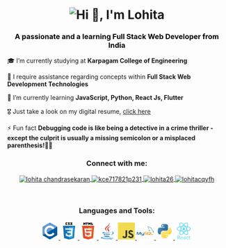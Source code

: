 

<!--
**Lohi26/Lohi26** is a ✨ _special_ ✨ repository because its `README.md` (this file) appears on your GitHub profile.

Here are some ideas to get you started:

- 🔭 I’m currently working on ...
- 🌱 I’m currently learning ...
- 👯 I’m looking to collaborate on ...
- 🤔 I’m looking for help with ...
- 💬 Ask me about ...
- 📫 How to reach me: ...
- 😄 Pronouns: ...
- ⚡ Fun fact: ...
-->

<h1 align="center" style="left: 100px;">
    <img src="https://readme-typing-svg.herokuapp.com/?font=Righteous&size=35&center=true&vCenter=true&width=500&height=70&duration=4000&lines=Hi+There!+👋;+I'm+Lohita+Chandrasekaran!" alt="Hi 👋, I'm Lohita"/>
</h1>
<h3 align="center" style="color:black; font-weight: bolder;">A passionate and a learning Full Stack Web Developer from India</h3>

🎓 I’m currently studying at **Karpagam College of Engineering**

🤝 I require assistance regarding concepts within **Full Stack Web Development Technologies**

📃 I’m currently learning **JavaScript, Python, React Js, Flutter**

🎖️ Just take a look on my digital resume, [click here](my-resume-five-sand.vercel.app)

⚡ Fun fact **Debugging code is like being a detective in a crime thriller - except the culprit is usually a missing semicolon or a misplaced parenthesis!🤷‍♀️**

<h3 align="center">Connect with me:</h3>
<p align="center">
    <a href="https://linkedin.com/in/lohita chandrasekaran" target="blank">
      <img align="center" src="https://raw.githubusercontent.com/rahuldkjain/github-profile-readme-generator/master/src/images/icons/Social/linked-in-alt.svg" alt="lohita chandrasekaran" height="30" width="40" />
    </a>
    <a href="https://www.codechef.com/users/kce717821p231" target="blank">
      <img align="center" src="https://cdn.jsdelivr.net/npm/simple-icons@3.1.0/icons/codechef.svg" alt="kce717821p231" height="30" width="40" />
    </a>
    <a href="https://www.leetcode.com/lohita26" target="blank">
      <img align="center" src="https://raw.githubusercontent.com/rahuldkjain/github-profile-readme-generator/master/src/images/icons/Social/leet-code.svg" alt="lohita26" height="30" width="40" />
    </a>
    <a href="https://auth.geeksforgeeks.org/user/lohitacqyfh" target="blank">
      <img align="center" src="https://raw.githubusercontent.com/rahuldkjain/github-profile-readme-generator/master/src/images/icons/Social/geeks-for-geeks.svg" alt="lohitacqyfh" height="30" width="40" />
    </a>
</p>
<br>
<h3 align="center">Languages and Tools:</h3>
<p align="center"> 
 <a href="https://www.cprogramming.com/" target="_blank" rel="noreferrer"> 
     <img src="https://raw.githubusercontent.com/devicons/devicon/master/icons/c/c-original.svg" alt="c" width="40" height="40"/> 
 </a> 
 <a href="https://www.w3schools.com/css/" target="_blank" rel="noreferrer"> 
     <img src="https://raw.githubusercontent.com/devicons/devicon/master/icons/css3/css3-original-wordmark.svg" alt="css3" width="40" height="40"/> 
 </a> 
 <a href="https://www.w3.org/html/" target="_blank" rel="noreferrer"> 
     <img src="https://raw.githubusercontent.com/devicons/devicon/master/icons/html5/html5-original-wordmark.svg" alt="html5" width="40" height="40"/> 
 </a> 
 <a href="https://www.java.com" target="_blank" rel="noreferrer"> 
     <img src="https://raw.githubusercontent.com/devicons/devicon/master/icons/java/java-original.svg" alt="java" width="40" height="40"/> 
 </a> 
 <a href="https://developer.mozilla.org/en-US/docs/Web/JavaScript" target="_blank" rel="noreferrer"> 
     <img src="https://raw.githubusercontent.com/devicons/devicon/master/icons/javascript/javascript-original.svg" alt="javascript" width="40" height="40"/> 
 </a> 
 <a href="https://www.mysql.com/" target="_blank" rel="noreferrer"> 
     <img src="https://raw.githubusercontent.com/devicons/devicon/master/icons/mysql/mysql-original-wordmark.svg" alt="mysql" width="40" height="40"/> 
 </a> 
 <a href="https://www.python.org" target="_blank" rel="noreferrer"> 
     <img src="https://raw.githubusercontent.com/devicons/devicon/master/icons/python/python-original.svg" alt="python" width="40" height="40"/> 
 </a>
 <a href="https://reactjs.org/" target="_blank" rel="noreferrer"> 
     <img src="https://raw.githubusercontent.com/devicons/devicon/master/icons/react/react-original-wordmark.svg" alt="react" width="40" height="40"/> 
 </a> 
</p>

